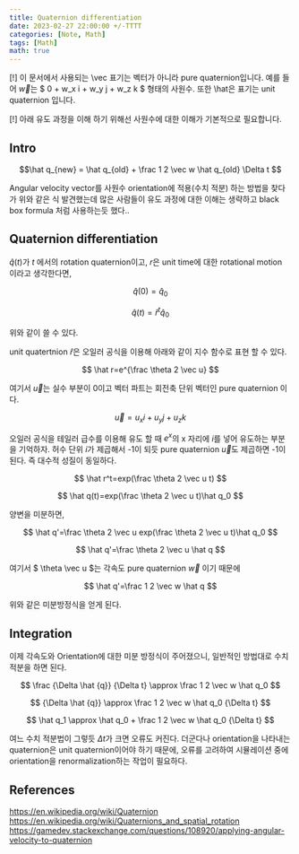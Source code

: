 ```yaml
---
title: Quaternion differentiation
date: 2023-02-27 22:00:00 +/-TTTT
categories: [Note, Math]
tags: [Math]  
math: true
---
```


[!] 이 문서에서 사용되는 \vec 표기는 벡터가 아니라 pure quaternion입니다. 예를 들어 $\vec w$는 $ 0 + w_x i + w_y j + w_z k $ 형태의 사원수. 또한 \hat은 표기는 unit quaternion 입니다.  

[!] 아래 유도 과정을 이해 하기 위해선 사원수에 대한 이해가 기본적으로 필요합니다.

## Intro

$$\hat q_{new} = \hat q_{old} + \frac 1 2 \vec w \hat q_{old} \Delta t $$  

Angular velocity vector를 사원수 orientation에 적용(수치 적분) 하는 방법을 찾다가 위와 같은 식 발견했는데 많은 사람들이 유도 과정에 대한 이해는 생략하고 black box formula 처럼 사용하는듯 했다..  

## Quaternion differentiation

$\hat q(t)$가 $t$ 에서의 rotation quaternion이고, $r$은 unit time에 대한 rotational motion 이라고 생각한다면,

$$ \hat q(0)=\hat q_0 $$ 

$$ \hat q(t)=\hat r^t \hat q_0 $$

위와 같이 쓸 수 있다.  

unit quatertnion $\hat r$은 오일러 공식을 이용해 아래와 같이 지수 함수로 표현 할 수 있다.  

$$ \hat r=e^{\frac \theta 2 \vec u} $$  

여기서 $\vec u$는 실수 부분이 0이고 벡터 파트는 회전축 단위 벡터인 pure quaternion 이다.  

$$ \vec u = u_x i + u_y j + u_z k $$  

오일러 공식을 테일러 급수를 이용해 유도 할 때 $e^x$의 x 자리에 $i$를 넣어 유도하는 부분을 기억하자. 허수 단위 $i$가 제곱해서 -1이 되듯 pure quaternion $\vec u$도 제곱하면 -1이 된다. 즉 대수적 성질이 동일하다.  

$$ \hat r^t=exp(\frac \theta 2 \vec u t) $$

$$ \hat q(t)=exp(\frac \theta 2 \vec u t)\hat q_0 $$  

양변을 미분하면,  

$$ \hat q'=\frac \theta 2 \vec u exp(\frac \theta 2 \vec u t)\hat q_0 $$

$$ \hat q'=\frac \theta 2 \vec u \hat q $$

여기서 $ \theta \vec u $는 각속도 pure quaternion $\vec w$ 이기 때문에

$$ \hat q'=\frac 1 2 \vec w \hat q $$

위와 같은 미분방정식을 얻게 된다.  

## Integration

이제 각속도와 Orientation에 대한 미분 방정식이 주어졌으니, 일반적인 방법대로 수치적분을 하면 된다.  

$$ \frac {\Delta \hat {q}} {\Delta t} \approx \frac 1 2 \vec w \hat q_0 $$  

$$ {\Delta \hat {q}} \approx \frac 1 2 \vec w \hat q_0 {\Delta t} $$  

$$ \hat q_1 \approx \hat q_0 + \frac 1 2 \vec w \hat q_0 {\Delta t} $$

여느 수치 적분법이 그렇듯 $\Delta t$가 크면 오류도 커진다. 더군다나 orientation을 나타내는 quaternion은 unit quaternion이어야 하기 때문에, 오류를 고려하여 시뮬레이션 중에 orientation을 renormalization하는 작업이 필요하다.

## References

<https://en.wikipedia.org/wiki/Quaternion>  
<https://en.wikipedia.org/wiki/Quaternions_and_spatial_rotation>  
<https://gamedev.stackexchange.com/questions/108920/applying-angular-velocity-to-quaternion>  